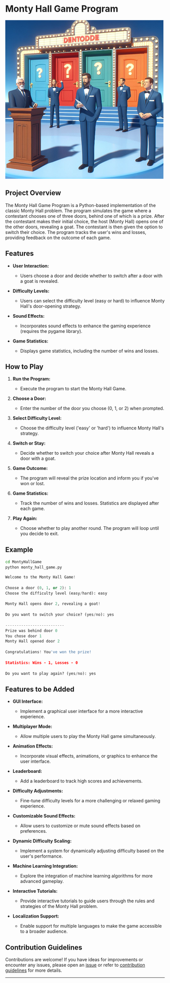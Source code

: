 # Monty Hall Game Program

![Monty Hall Game](../../assets/images/readme_images/montyhall.png)

## Project Overview

The Monty Hall Game Program is a Python-based implementation of the classic Monty Hall problem. The program simulates the game where a contestant chooses one of three doors, behind one of which is a prize. After the contestant makes their initial choice, the host (Monty Hall) opens one of the other doors, revealing a goat. The contestant is then given the option to switch their choice. The program tracks the user's wins and losses, providing feedback on the outcome of each game.

## Features

- **User Interaction:**

  - Users choose a door and decide whether to switch after a door with a goat is revealed.

- **Difficulty Levels:**

  - Users can select the difficulty level (easy or hard) to influence Monty Hall's door-opening strategy.

- **Sound Effects:**

  - Incorporates sound effects to enhance the gaming experience (requires the pygame library).

- **Game Statistics:**
  - Displays game statistics, including the number of wins and losses.

## How to Play

1. **Run the Program:**

   - Execute the program to start the Monty Hall Game.

2. **Choose a Door:**

   - Enter the number of the door you choose (0, 1, or 2) when prompted.

3. **Select Difficulty Level:**

   - Choose the difficulty level ('easy' or 'hard') to influence Monty Hall's strategy.

4. **Switch or Stay:**

   - Decide whether to switch your choice after Monty Hall reveals a door with a goat.

5. **Game Outcome:**

   - The program will reveal the prize location and inform you if you've won or lost.

6. **Game Statistics:**

   - Track the number of wins and losses. Statistics are displayed after each game.

7. **Play Again:**

   - Choose whether to play another round. The program will loop until you decide to exit.

## Example

```bash
cd MontyHallGame
python monty_hall_game.py
```

```python
Welcome to the Monty Hall Game!

Choose a door (0, 1, or 2): 1
Choose the difficulty level (easy/hard): easy

Monty Hall opens door 2, revealing a goat!

Do you want to switch your choice? (yes/no): yes

--------------------------
Prize was behind door 0
You chose door 1
Monty Hall opened door 2

Congratulations! You've won the prize!

Statistics: Wins - 1, Losses - 0

Do you want to play again? (yes/no): yes
```

## Features to be Added

- **GUI Interface:**

  - Implement a graphical user interface for a more interactive experience.

- **Multiplayer Mode:**

  - Allow multiple users to play the Monty Hall game simultaneously.

- **Animation Effects:**

  - Incorporate visual effects, animations, or graphics to enhance the user interface.

- **Leaderboard:**

  - Add a leaderboard to track high scores and achievements.

- **Difficulty Adjustments:**

  - Fine-tune difficulty levels for a more challenging or relaxed gaming experience.

- **Customizable Sound Effects:**

  - Allow users to customize or mute sound effects based on preferences.

- **Dynamic Difficulty Scaling:**

  - Implement a system for dynamically adjusting difficulty based on the user's performance.

- **Machine Learning Integration:**

  - Explore the integration of machine learning algorithms for more advanced gameplay.

- **Interactive Tutorials:**

  - Provide interactive tutorials to guide users through the rules and strategies of the Monty Hall problem.

- **Localization Support:**

  - Enable support for multiple languages to make the game accessible to a broader audience.

## Contribution Guidelines

Contributions are welcome! If you have ideas for improvements or encounter any issues, please open an [issue](https://github.com/vrm-piyush/Python-Projects/issues/new/choose) or refer to [contribution guidelines](../../CONTRIBUTING.md) for more details.

---
